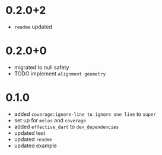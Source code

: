 # 0.2.0+2
- `readme` updated

# 0.2.0+0
- migrated to null safety
- TODO implement `alignment geometry`

# 0.1.0
- added `coverage:ignore-line to ignore one line` to `super`
- set up for `melos` and `coverage`
- added `effective_dart` to `dev_dependencies`
- updated test 
- updated `readme`
- updated example

